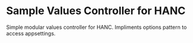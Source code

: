 ﻿# Sample Values Controller for HANC

Simple modular values controller for HANC. Impliments options pattern to access appsettings.
